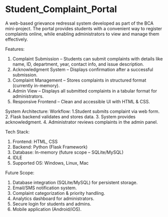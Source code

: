 # Student_Complaint_Portal
A web-based grievance redressal system developed as part of the BCA mini-project. The portal provides students with a convenient way to register complaints online, while enabling administrators to view and manage them effectively.

Features:
1. Complaint Submission – Students can submit complaints with details like name, ID, department, year, contact info, and issue description.
2. Acknowledgment System – Displays confirmation after a successful submission.
3. Complaint Management – Stores complaints in structured format (currently in-memory).
4. Admin View – Displays all submitted complaints in a tabular format for administrators.
5. Responsive Frontend – Clean and accessible UI with HTML & CSS.

System Architecture:
  Workflow:
  1.Student submits complaint via web form.
  2. Flask backend validates and stores data.
  3. System provides acknowledgment.
  4. Administrator reviews complaints in the admin panel.

Tech Stack:
1. Frontend: HTML, CSS
2. Backend: Python (Flask Framework)
3. Database: In-memory (future scope – SQLite/MySQL)
4. IDLE
5. Supported OS: Windows, Linux, Mac

Future Scope:
1. Database integration (SQLite/MySQL) for persistent storage.
2. Email/SMS notification system.
3. Complaint categorization & priority handling.
4. Analytics dashboard for administrators.
5. Secure login for students and admins.
6. Mobile application (Android/iOS).
